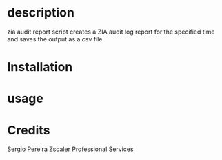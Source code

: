 # description
zia audit report script creates a ZIA audit log report for the specified time and  saves the output as a csv file
# Installation

# usage

# Credits
Sergio Pereira
Zscaler Professional Services
